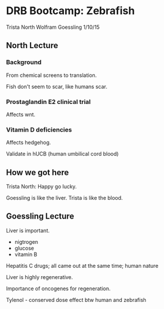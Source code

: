 # DRB Bootcamp: Zebrafish

Trista North
Wolfram Goessling
1/10/15

## North Lecture

### Background

From chemical screens to translation.

Fish don't seem to scar, like humans scar.

### Prostaglandin E2 clinical trial

Affects wnt.

### Vitamin D deficiencies

Affects hedgehog.

Validate in hUCB (human umbilical cord blood)

## How we got here

Trista North: Happy go lucky.

Goessling is like the liver.  Trista is like the blood.

## Goessling Lecture

Liver is important.

* nigtrogen
* glucose
* vitamin B

Hepatitis C drugs; all came out at the same time; human nature

Liver is highly regenerative.

Importance of oncogenes for regeneration.

Tylenol - conserved dose effect btw human and zebrafish
